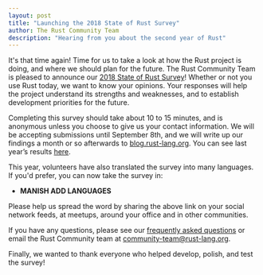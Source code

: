 ```yaml
---
layout: post
title: "Launching the 2018 State of Rust Survey"
author: The Rust Community Team
description: "Hearing from you about the second year of Rust"
---
```


It's that time again! Time for us to take a look at how the Rust project is doing, and where we should plan for the future. The Rust Community Team is pleased to announce our [2018 State of Rust Survey][survey]! Whether or not you use Rust today, we want to know your opinions. Your responses will help the project understand its strengths and weaknesses, and to establish development priorities for the future.

Completing this survey should take about 10 to 15 minutes, and is anonymous unless you choose to give us your contact information. We will be accepting submissions until September 8th, and we will write up our findings a month or so afterwards to [blog.rust-lang.org]. You can see last year’s results [here][2017 survey].

This year, volunteers have also translated the survey into many languages. If you'd prefer, you can now take the survey in:

* **MANISH ADD LANGUAGES** 

Please help us spread the word by sharing the above link on your social network feeds, at meetups, around your office and in other communities.

If you have any questions, please see our [frequently asked questions] or email the Rust Community team at [community-team@rust-lang.org].

Finally, we wanted to thank everyone who helped develop, polish, and test the survey!

[survey]: https://docs.google.com/forms/d/1KxL-f2BjYYAHdy1wQgMD5mI_5bNAFJ9Usvzbz_quIYw/edit?usp=drive_open&ths=true
[blog.rust-lang.org]: https://blog.rust-lang.org
[frequently asked questions]: https://github.com/rust-community/team/wiki/State-of-the-Rust-Language-Community-Survey-FAQ
[community-team@rust-lang.org]: mailto:community-team@rust-lang.org
[2017 survey]: https://blog.rust-lang.org/2017/09/05/Rust-2017-Survey-Results.html
